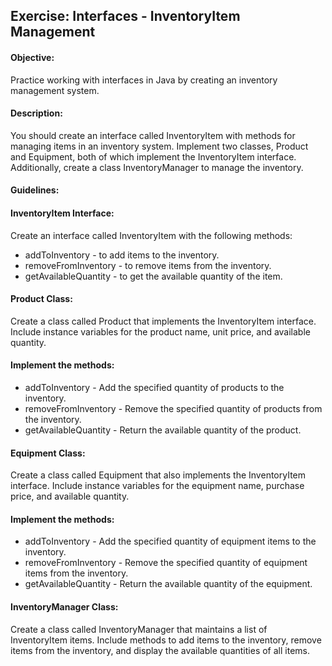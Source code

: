 ## Exercise: Interfaces - InventoryItem Management

#### Objective:

Practice working with interfaces in Java by creating an inventory management system.

#### Description:

You should create an interface called InventoryItem with methods for managing items in an inventory system. Implement two classes, Product and Equipment, both of which implement the InventoryItem interface. Additionally, create a class InventoryManager to manage the inventory.

#### Guidelines:

#### InventoryItem Interface:

Create an interface called InventoryItem with the following methods:

- addToInventory - to add items to the inventory.
- removeFromInventory - to remove items from the inventory.
- getAvailableQuantity - to get the available quantity of the item.

#### Product Class:

Create a class called Product that implements the InventoryItem interface.
Include instance variables for the product name, unit price, and available quantity.

#### Implement the methods:

- addToInventory - Add the specified quantity of products to the inventory.
- removeFromInventory - Remove the specified quantity of products from the inventory.
- getAvailableQuantity - Return the available quantity of the product.

#### Equipment Class:

Create a class called Equipment that also implements the InventoryItem interface.
Include instance variables for the equipment name, purchase price, and available quantity.

#### Implement the methods:

- addToInventory - Add the specified quantity of equipment items to the inventory.
- removeFromInventory - Remove the specified quantity of equipment items from the inventory.
- getAvailableQuantity - Return the available quantity of the equipment.

#### InventoryManager Class:

Create a class called InventoryManager that maintains a list of InventoryItem items.
Include methods to add items to the inventory, remove items from the inventory, and display the available quantities of all items.
